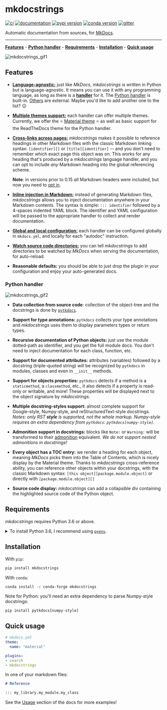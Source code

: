 # mkdocstrings

[![ci](https://github.com/mkdocstrings/mkdocstrings/workflows/ci/badge.svg)](https://github.com/mkdocstrings/mkdocstrings/actions?query=workflow%3Aci)
[![documentation](https://img.shields.io/badge/docs-mkdocs%20material-blue.svg?style=flat)](https://mkdocstrings.github.io/)
[![pypi version](https://img.shields.io/pypi/v/mkdocstrings.svg)](https://pypi.org/project/mkdocstrings/)
[![conda version](https://img.shields.io/conda/vn/conda-forge/mkdocstrings)](https://anaconda.org/conda-forge/mkdocstrings)
[![gitter](https://badges.gitter.im/join%20chat.svg)](https://gitter.im/mkdocstrings/community)

Automatic documentation from sources, for [MkDocs](https://mkdocs.org/).

---

**[Features](#features)** - **[Python handler](#python-handler)** - **[Requirements](#requirements)** - **[Installation](#installation)** - **[Quick usage](#quick-usage)**

![mkdocstrings_gif1](https://user-images.githubusercontent.com/3999221/77157604-fb807480-6aa1-11ea-99e0-d092371d4de0.gif)

## Features

- [**Language-agnostic:**](https://mkdocstrings.github.io/handlers/overview/)
  just like *MkDocs*, *mkdocstrings* is written in Python but is language-agnostic.
  It means you can use it with any programming language, as long as there is a
  [**handler**](https://mkdocstrings.github.io/reference/handlers/base/) for it.
  The [Python handler](https://mkdocstrings.github.io/handlers/python/) is built-in.
  [Others](https://mkdocstrings.github.io/handlers/overview/) are external.
  Maybe you'd like to add another one to the list? :wink:

- [**Multiple themes support:**](https://mkdocstrings.github.io/theming/)
  each handler can offer multiple themes. Currently, we offer the
  :star: [Material theme](https://squidfunk.github.io/mkdocs-material/) :star:
  as well as basic support for the ReadTheDocs theme for the Python handler.

- [**Cross-links across pages:**](https://mkdocstrings.github.io/usage/#cross-references)
  *mkdocstrings* makes it possible to reference headings in other Markdown files with the classic Markdown linking
  syntax: `[identifier][]` or `[title][identifier]` -- and you don't need to remember which exact page this object was
  on. This works for any heading that's produced by a *mkdocstrings* language handler, and you can opt to include
  *any* Markdown heading into the global referencing scheme.

    **Note**: in versions prior to 0.15 *all* Markdown headers were included, but now you need to
    [opt in](https://mkdocstrings.github.io/usage/#cross-references-to-any-markdown-heading).

- [**Inline injection in Markdown:**](https://mkdocstrings.github.io/usage/)
  instead of generating Markdown files, *mkdocstrings* allows you to inject
  documentation anywhere in your Markdown contents. The syntax is simple: `::: identifier` followed by a 4-spaces
  indented YAML block. The identifier and YAML configuration will be passed to the appropriate handler
  to collect and render documentation.

- [**Global and local configuration:**](https://mkdocstrings.github.io/usage/#global-options)
  each handler can be configured globally in `mkdocs.yml`, and locally for each
  "autodoc" instruction.

- [**Watch source code directories:**](https://mkdocstrings.github.io/usage/#watch-directories)
  you can tell *mkdocstrings* to add directories to be watched by *MkDocs* when
  serving the documentation, for auto-reload.

- **Reasonable defaults:**
  you should be able to just drop the plugin in your configuration and enjoy your auto-generated docs.

### Python handler

![mkdocstrings_gif2](https://user-images.githubusercontent.com/3999221/77157838-7184db80-6aa2-11ea-9f9a-fe77405202de.gif)

- **Data collection from source code**: collection of the object-tree and the docstrings is done by
  [`pytkdocs`](https://github.com/pawamoy/pytkdocs).

- **Support for type annotations:** `pytkdocs` collects your type annotations and *mkdocstrings* uses them
  to display parameters types or return types.

- **Recursive documentation of Python objects:** just use the module dotted-path as identifier, and you get the full
  module docs. You don't need to inject documentation for each class, function, etc.

- **Support for documented attributes:** attributes (variables) followed by a docstring (triple-quoted string) will
  be recognized by `pytkdocs` in modules, classes and even in `__init__` methods.

- **Support for objects properties:** `pytkdocs` detects if a method is a `staticmethod`, a `classmethod`, etc.,
  it also detects if a property is read-only or writable, and more! These properties will be displayed
  next to the object signature by *mkdocstrings*.

- **Multiple docstring-styles support:** almost complete support for Google-style, Numpy-style,
  and reStructuredText-style docstrings. *Notes: only RST **style** is supported, not the whole markup.
  Numpy-style requires an extra dependency from `pytkdocs`: `pytkdocs[numpy-style]`.*

- **Admonition support in docstrings:** blocks like `Note:` or `Warning:` will be transformed
  to their [admonition](https://squidfunk.github.io/mkdocs-material/reference/admonitions/) equivalent.
  *We do not support nested admonitions in docstrings!*

- **Every object has a TOC entry:** we render a heading for each object, meaning *MkDocs* picks them into the Table
  of Contents, which is nicely display by the Material theme. Thanks to *mkdocstrings* cross-reference ability,
  you can reference other objects within your docstrings, with the classic Markdown syntax:
  `[this object][package.module.object]` or directly with `[package.module.object][]`

- **Source code display:** *mkdocstrings* can add a collapsible div containing the highlighted source code
  of the Python object.

## Requirements

*mkdocstrings* requires Python 3.6 or above.

<details>
<summary>To install Python 3.6, I recommend using <a href="https://github.com/pyenv/pyenv"><code>pyenv</code></a>.</summary>

```bash
# install pyenv
git clone https://github.com/pyenv/pyenv ~/.pyenv

# setup pyenv (you should also put these three lines in .bashrc or similar)
export PATH="${HOME}/.pyenv/bin:${PATH}"
export PYENV_ROOT="${HOME}/.pyenv"
eval "$(pyenv init -)"

# install Python 3.6
pyenv install 3.6.12

# make it available globally
pyenv global system 3.6.12
```
</details>

## Installation

With `pip`:
```bash
pip install mkdocstrings
```

With `conda`:
```bash
conda install -c conda-forge mkdocstrings
```

Note for Python: you'll need an extra dependency to parse Numpy-style docstrings:

```
pip install pytkdocs[numpy-style]
```

## Quick usage

```yaml
# mkdocs.yml
theme:
  name: "material"

plugins:
- search
- mkdocstrings
```

In one of your markdown files:

```markdown
# Reference

::: my_library.my_module.my_class
```

See the [Usage](https://mkdocstrings.github.io/usage) section of the docs for more examples!
